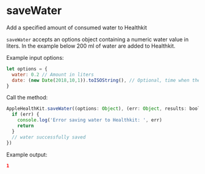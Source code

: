 # saveWater

Add a specified amount of consumed water to Healthkit

`saveWater` accepts an options object containing a numeric water value in liters.
In the example below 200 ml of water are added to Healthkit.

Example input options:

```javascript
let options = {
  water: 0.2 // Amount in liters
  date: (new Date(2018,10,1)).toISOString(), // Optional, time when the water amount was consumed
}
```

Call the method:

```javascript
AppleHealthKit.saveWater((options: Object), (err: Object, results: boolean) => {
  if (err) {
    console.log('Error saving water to Healthkit: ', err)
    return
  }
  // water successfully saved
})
```

Example output:

```json
1
```
